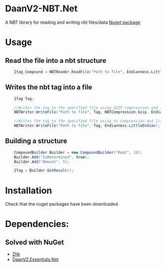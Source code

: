 # DaanV2-NBT.Net
A NBT library for reading and writing nbt files/data
[Nuget package](https://www.nuget.org/packages/DaanV2.UUID.Net/)

# Usage

## Read the file into a nbt structure
```cs
    Itag Compound = NBTReader.ReadFile("Path to file", Endianness.LittleEndian, NBTCompression.Auto);
```

## Writes the nbt tag into a file
```cs
    ITag Tag;

    //Writes the tag to the specified file using GZIP compression and little endian methods
    NBTWriter.WriteFile("Path to file", Tag, NBTCompression.Gzip, Endianness.LittleEndian);

    //Writes the tag to the specified file using no compression and little endian methods
    NBTWriter.WriteFile("Path to file", Tag, Endianness.LittleEndian);
```

## Building a structure

```cs
    CompoundBuilder Builder = new CompoundBuilder("Root", 10);
    Builder.Add("IsDetermined", true);
    Builder.Add("Amount", 5);

    ITag = Builder.GetResult();
```


# Installation
Check that the nuget packages have been downloaded.

# Dependencies:

## Solved with NuGet
- [Zlib](https://github.com/cinderblocks/zlib.net)
- [DaanV2.Essentials.Net](https://github.com/DaanV2/DaanV2.Essentials.Net)
